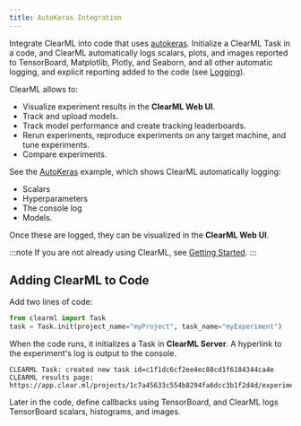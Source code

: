 ```yaml
---
title: AutoKeras Integration
---
```

Integrate ClearML into code that uses [autokeras](https://github.com/keras-team/autokeras). Initialize a ClearML 
Task in a code, and ClearML automatically logs scalars, plots, and images reported to TensorBoard, Matplotlib, Plotly, 
and Seaborn, and all other automatic logging, and explicit reporting added to the code (see [Logging](../../../fundamentals/logger.md)).

ClearML allows to:

* Visualize experiment results in the **ClearML Web UI**.
* Track and upload models.
* Track model performance and create tracking leaderboards.
* Rerun experiments, reproduce experiments on any target machine, and tune experiments.
* Compare experiments.

See the [AutoKeras](autokeras_imdb_example.md) example, which shows ClearML automatically logging: 
* Scalars
* Hyperparameters
* The console log 
* Models. 

Once these are logged, they can be visualized in the **ClearML Web UI**.
 
:::note
If you are not already using ClearML, see [Getting Started](/getting_started/ds/best_practices.md).
:::

## Adding ClearML to Code

Add two lines of code:
```python
from clearml import Task
task = Task.init(project_name="myProject", task_name="myExperiment")
```

When the code runs, it initializes a Task in **ClearML Server**. A hyperlink to the experiment's log is output to the console.

    CLEARML Task: created new task id=c1f1dc6cf2ee4ec88cd1f6184344ca4e
    CLEARML results page: https://app.clear.ml/projects/1c7a45633c554b8294fa6dcc3b1f2d4d/experiments/c1f1dc6cf2ee4ec88cd1f6184344ca4e/output/log

Later in the code, define callbacks using TensorBoard, and ClearML logs TensorBoard scalars, histograms, and images.